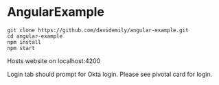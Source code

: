 # AngularExample

```
git clone https://github.com/davidemily/angular-example.git
cd angular-example
npm install
npm start
```

Hosts website on localhost:4200

Login tab should prompt for Okta login. Please see pivotal card for login.
